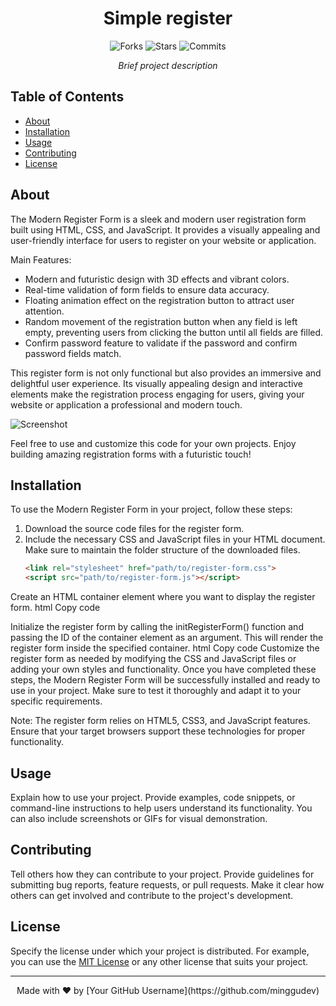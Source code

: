 <h1 align="center">Simple register</h1>

<p align="center">
  <img src="https://img.shields.io/github/forks/minggudev/project-name.svg" alt="Forks">
  <img src="https://img.shields.io/github/stars/minggudev/project-name.svg" alt="Stars">
  <img src="https://img.shields.io/github/commits/minggudev/project-name.svg" alt="Commits">
</p>

<p align="center">
  <i>Brief project description</i>
</p>

## Table of Contents
- [About](#about)
- [Installation](#installation)
- [Usage](#usage)
- [Contributing](#contributing)
- [License](#license)

## About
The Modern Register Form is a sleek and modern user registration form built using HTML, CSS, and JavaScript. It provides a visually appealing and user-friendly interface for users to register on your website or application.

Main Features:
- Modern and futuristic design with 3D effects and vibrant colors.
- Real-time validation of form fields to ensure data accuracy.
- Floating animation effect on the registration button to attract user attention.
- Random movement of the registration button when any field is left empty, preventing users from clicking the button until all fields are filled.
- Confirm password feature to validate if the password and confirm password fields match.

This register form is not only functional but also provides an immersive and delightful user experience. Its visually appealing design and interactive elements make the registration process engaging for users, giving your website or application a professional and modern touch.

![Screenshot](/screenshots/register-form.png)

Feel free to use and customize this code for your own projects. Enjoy building amazing registration forms with a futuristic touch!


## Installation
To use the Modern Register Form in your project, follow these steps:

1. Download the source code files for the register form.
2. Include the necessary CSS and JavaScript files in your HTML document. Make sure to maintain the folder structure of the downloaded files.
   ```html
   <link rel="stylesheet" href="path/to/register-form.css">
   <script src="path/to/register-form.js"></script>
Create an HTML container element where you want to display the register form.
html
Copy code
<div id="register-container"></div>
Initialize the register form by calling the initRegisterForm() function and passing the ID of the container element as an argument. This will render the register form inside the specified container.
html
Copy code
<script>
  // Replace 'register-container' with the ID of your container element
  initRegisterForm('register-container');
</script>
Customize the register form as needed by modifying the CSS and JavaScript files or adding your own styles and functionality.
Once you have completed these steps, the Modern Register Form will be successfully installed and ready to use in your project. Make sure to test it thoroughly and adapt it to your specific requirements.

Note: The register form relies on HTML5, CSS3, and JavaScript features. Ensure that your target browsers support these technologies for proper functionality.

## Usage
Explain how to use your project. Provide examples, code snippets, or command-line instructions to help users understand its functionality. You can also include screenshots or GIFs for visual demonstration.

## Contributing
Tell others how they can contribute to your project. Provide guidelines for submitting bug reports, feature requests, or pull requests. Make it clear how others can get involved and contribute to the project's development.

## License
Specify the license under which your project is distributed. For example, you can use the [MIT License](https://opensource.org/licenses/MIT) or any other license that suits your project.

---

<p align="center">
  Made with ❤️ by [Your GitHub Username](https://github.com/minggudev)
</p>
